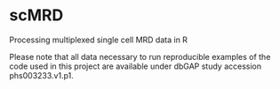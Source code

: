 # scMRD
Processing multiplexed single cell MRD data in R

Please note that all data necessary to run reproducible examples of the code used in this project are available under dbGAP study accession phs003233.v1.p1. 

